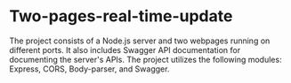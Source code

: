 # Two-pages-real-time-update
The project consists of a Node.js server and two webpages running on different ports. It also includes Swagger API documentation for documenting the server's APIs. The project utilizes the following modules: Express, CORS, Body-parser, and Swagger.
